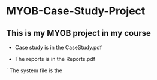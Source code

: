 # MYOB-Case-Study-Project
## This is my MYOB project in my course


- Case study is in the CaseStudy.pdf

- The reports is in the Reports.pdf

` The system file is the 
